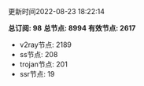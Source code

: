 更新时间2022-08-23 18:22:14

**总订阅: 98**
**总节点: 8994**
**有效节点: 2617**
- v2ray节点: 2189
- ss节点: 208
- trojan节点: 201
- ssr节点: 19
